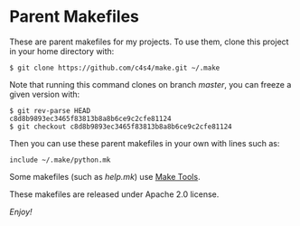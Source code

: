 # Parent Makefiles

These are parent makefiles for my projects. To use them, clone this project in your home directory with:

```
$ git clone https://github.com/c4s4/make.git ~/.make
```

Note that running this command clones on branch *master*, you can freeze a given version with:

```
$ git rev-parse HEAD
c8d8b9893ec3465f83813b8a8b6ce9c2cfe81124
$ git checkout c8d8b9893ec3465f83813b8a8b6ce9c2cfe81124
```

Then you can use these parent makefiles in your own with lines such as:

```
include ~/.make/python.mk
```

Some makefiles (such as *help.mk*) use [Make Tools](https://github.com/c4s4/make-tools).

These makefiles are released under Apache 2.0 license.

*Enjoy!*

